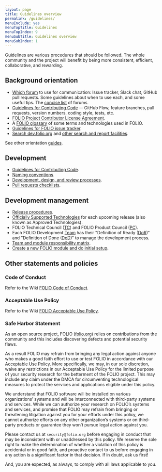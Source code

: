 ```yaml
---
layout: page
title: Guidelines overview
permalink: /guidelines/
menuInclude: yes
menuTopTitle: Guidelines
menuTopIndex: 9
menuSubTitle: Guidelines overview
menuSubIndex: 1
---
```


Guidelines are various procedures that should be followed.
The whole community and the project will benefit by being more consistent, efficient, collaborative, and rewarding.

## Background orientation

- [Which forum](/guidelines/which-forum/) to use for communication:
  Issue tracker, Slack chat, GitHub pull requests.
  Some guidelines about when to use each, and some useful tips.
  The [concise list](/community/#collaboration-tools) of forums.
- [Guidelines for Contributing Code](/guidelines/contributing/) --
  GitHub Flow, feature branches, pull requests, version numbers, coding style,
  tests, etc.
- [FOLIO Project Contributor License Agreement](/guidelines/cla-process).
- A [FOLIO glossary](/reference/glossary) of some terms and technologies used in FOLIO.
- [Guidelines for FOLIO issue tracker](/guidelines/issue-tracker/).
- [Search dev.folio.org](/search) and [other search and report facilities](/search-other).

See other orientation [guides](/guides/#background-orientation).

## Development

- [Guidelines for Contributing Code](contributing/).
- [Naming conventions](naming-conventions/).
- [Development, design, and review processes](development-design-review/).
- [Pull requests checklists](pull-requests-checklists/).

## Development management

- [Release procedures](/guidelines/release-procedures/).
- [Officially Supported Technologies](https://wiki.folio.org/display/TC/Officially+Supported+Technologies) for each upcoming release (also known as Approved Technologies).
- FOLIO Technical Council ([TC](/reference/glossary/#tc))
and FOLIO Product Council ([PC](/reference/glossary/#pc)).
- Each FOLIO Development [Team](https://wiki.folio.org/display/FOLIJET/Folio+Development+Teams+Home)
has their "Definition of Ready ([DoR](/reference/glossary/#dor))"
and "Definition of Done ([DoD](/reference/glossary/#dod))"
to manage the development process.
- [Team and module responsibility matrix](https://folio-org.atlassian.net/wiki/x/plAV).
- [Create a new FOLIO module and do initial setup](/guidelines/create-new-repo/).

## Other statements and policies

### Code of Conduct

Refer to the Wiki [FOLIO Code of Conduct](https://wiki.folio.org/display/COMMUNITY/FOLIO+Code+of+Conduct).

### Acceptable Use Policy

Refer to the Wiki [FOLIO Acceptable Use Policy](https://wiki.folio.org/display/SEC/FOLIO+Acceptable+Use+Policy).

### Safe Harbor Statement

As an open source project, FOLIO ([folio.org](https://folio.org)) relies on contributions from the community and this includes discovering defects and potential security flaws. 

As a result FOLIO may refrain from bringing any legal action against anyone who makes a good faith effort to use or test FOLIO in accordance with our [Acceptable Use Policy](https://wiki.folio.org/display/SEC/FOLIO+Acceptable+Use+Policy). More specifically, we may, in our sole discretion, waive any restrictions in our Acceptable Use Policy for the limited purpose of your security research for the betterment of the FOLIO project. This may include any claim under the DMCA for circumventing technological measures to protect the services and applications eligible under this policy. 

We understand that FOLIO software will be installed on various organizations’ systems and will be interconnected with third-party systems and services. While we can authorize your research on FOLIO’s systems and services, and promise that FOLIO may refrain from bringing or threatening litigation against you for your efforts under this policy, we cannot authorize efforts on any other organization’s systems or on third-party products or guarantee they won’t pursue legal action against you. 

Please contact us at `security@folio.org` before engaging in conduct that may be inconsistent with or unaddressed by this policy. We reserve the sole right to make the determination of whether a violation of this policy is accidental or in good faith, and proactive contact to us before engaging in any action is a significant factor in that decision. If in doubt, ask us first!

And, you are expected, as always, to comply with all laws applicable to you.

